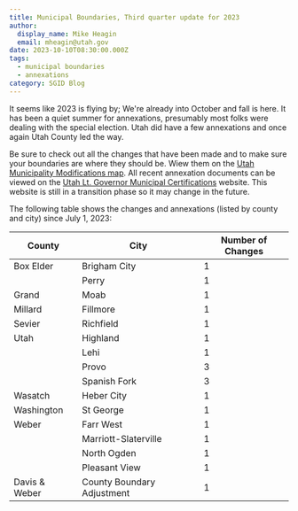 ```yaml
---
title: Municipal Boundaries, Third quarter update for 2023
author:
  display_name: Mike Heagin
  email: mheagin@utah.gov
date: 2023-10-10T08:30:00.000Z
tags:
  - municipal boundaries
  - annexations
category: SGID Blog
---
```


It seems like 2023 is flying by; We're already into October and fall is here. It has been a quiet summer for annexations, presumably most folks were dealing with the special election. Utah did have a few annexations and once again Utah County led the way.

Be sure to check out all the changes that have been made and to make sure your boundaries are where they should be. Wiew them on the [Utah Municipality Modifications map](https://www.arcgis.com/home/webmap/viewer.html?webmap=c5ab7e0fcd514f1a9db6b8dad55bba63). All recent annexation documents can be viewed on the [Utah Lt. Governor Municipal Certifications](https://demosite.utah.gov/gov-entity/boundary-certifications-by-year/) website. This website is still in a transition phase so it may change in the future.

The following table shows the changes and annexations (listed by county and city) since July 1, 2023:

| County        | City                       | Number of Changes |
| ------------- | -------------------------- | ----------------- |
| Box Elder     | Brigham City               | 1                 |
|               | Perry                      | 1                 |
| Grand         | Moab                       | 1                 |
| Millard       | Fillmore                   | 1                 |
| Sevier        | Richfield                  | 1                 |
| Utah          | Highland                   | 1                 |
|               | Lehi                       | 1                 |
|               | Provo                      | 3                 |
|               | Spanish Fork               | 3                 |
| Wasatch       | Heber City                 | 1                 |
| Washington    | St George                  | 1                 |
| Weber         | Farr West                  | 1                 |
|               | Marriott-Slaterville       | 1                 |
|               | North Ogden                | 1                 |
|               | Pleasant View              | 1                 |
| Davis & Weber | County Boundary Adjustment | 1                 |
